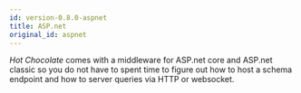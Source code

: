 ```yaml
---
id: version-0.8.0-aspnet
title: ASP.net
original_id: aspnet
---
```


_Hot Chocolate_ comes with a middleware for ASP.net core and ASP.net classic so you do not have to spent time to figure out how to host a schema endpoint and how to server queries via HTTP or websocket.